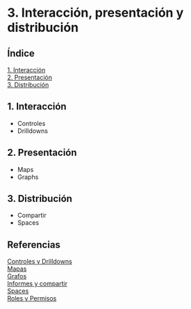 # 3. Interacción, presentación y distribución

## Índice

[1. Interacción](#1-interacción)  
[2. Presentación](#2-presentación)  
[3. Distribución](#3-distribución)

## 1. Interacción

- Controles
- Drilldowns

## 2. Presentación

- Maps
- Graphs

## 3. Distribución

- Compartir
- Spaces

## Referencias

[Controles y Drilldowns](https://www.elastic.co/guide/en/kibana/current/drilldowns.html)  
[Mapas](https://www.elastic.co/guide/en/kibana/current/maps.html)  
[Grafos](https://www.elastic.co/guide/en/kibana/current/xpack-graph.html)  
[Informes y compartir](https://www.elastic.co/guide/en/kibana/current/reporting-getting-started.html)  
[Spaces](https://www.elastic.co/guide/en/kibana/current/xpack-spaces.html)  
[Roles y Permisos](https://www.elastic.co/guide/en/kibana/current/xpack-security.html)